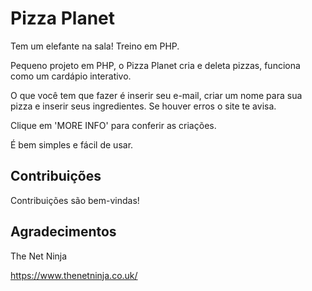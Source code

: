 # Pizza Planet

Tem um elefante na sala! Treino em PHP.

Pequeno projeto em PHP, o Pizza Planet cria e deleta pizzas, funciona como um cardápio interativo. 

O que você tem que fazer é inserir seu e-mail, criar um nome para sua pizza e inserir seus ingredientes. Se houver erros o site te avisa.

Clique em 'MORE INFO' para conferir as criações.

É bem simples e fácil de usar.

## Contribuições

Contribuições são bem-vindas!

## Agradecimentos

The Net Ninja

https://www.thenetninja.co.uk/